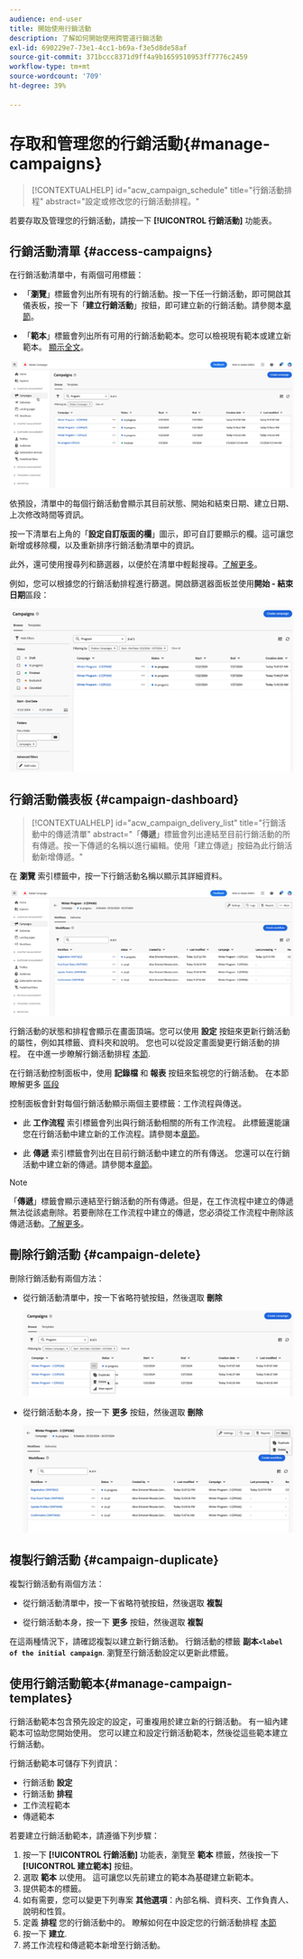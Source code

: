```yaml
---
audience: end-user
title: 開始使用行銷活動
description: 了解如何開始使用跨管道行銷活動
exl-id: 690229e7-73e1-4cc1-b69a-f3e5d8de58af
source-git-commit: 371bccc8371d9ff4a9b1659510953ff7776c2459
workflow-type: tm+mt
source-wordcount: '709'
ht-degree: 39%

---
```


# 存取和管理您的行銷活動{#manage-campaigns}

>[!CONTEXTUALHELP]
>id="acw_campaign_schedule"
>title="行銷活動排程"
>abstract="設定或修改您的行銷活動排程。"

若要存取及管理您的行銷活動，請按一下 **[!UICONTROL 行銷活動]** 功能表。

## 行銷活動清單 {#access-campaigns}

在行銷活動清單中，有兩個可用標籤：

* 「**瀏覽**」標籤會列出所有現有的行銷活動。按一下任一行銷活動，即可開啟其儀表板，按一下「**建立行銷活動**」按鈕，即可建立新的行銷活動。請參閱本[章節](create-campaigns.md#create-campaigns)。

* 「**範本**」標籤會列出所有可用的行銷活動範本。您可以檢視現有範本或建立新範本。 [顯示全文](#manage-campaign-templates)。

![行銷活動清單](assets/campaign-list.png)

依預設，清單中的每個行銷活動會顯示其目前狀態、開始和結束日期、建立日期、上次修改時間等資訊。

按一下清單右上角的「**設定自訂版面的欄**」圖示，即可自訂要顯示的欄。這可讓您新增或移除欄，以及重新排序行銷活動清單中的資訊。

此外，還可使用搜尋列和篩選器，以便於在清單中輕鬆搜尋。[了解更多](../get-started/user-interface.md#list-screens)。

例如，您可以根據您的行銷活動排程進行篩選。開啟篩選器面板並使用&#x200B;**開始 - 結束日期**&#x200B;區段：

![行銷活動篩選器](assets/campaign-filter-on-dates.png)

## 行銷活動儀表板 {#campaign-dashboard}

>[!CONTEXTUALHELP]
>id="acw_campaign_delivery_list"
>title="行銷活動中的傳遞清單"
>abstract="「**傳遞**」標籤會列出連結至目前行銷活動的所有傳遞。按一下傳遞的名稱以進行編輯。使用「建立傳遞」按鈕為此行銷活動新增傳遞。"

在 **瀏覽** 索引標籤中，按一下行銷活動名稱以顯示其詳細資料。

![行銷活動儀表板](assets/campaign-dashboard.png)

行銷活動的狀態和排程會顯示在畫面頂端。您可以使用 **設定** 按鈕來更新行銷活動的屬性，例如其標籤、資料夾和說明。 您也可以從設定畫面變更行銷活動的排程。 在中進一步瞭解行銷活動排程 [本節](create-campaigns.md#campaign-schedule).

在行銷活動控制面板中，使用 **記錄檔** 和 **報表** 按鈕來監視您的行銷活動。 在本節瞭解更多 [區段](create-campaigns.md#create-campaigns)

控制面板會針對每個行銷活動顯示兩個主要標籤：工作流程與傳送。

* 此 **工作流程** 索引標籤會列出與行銷活動相關的所有工作流程。 此標籤還能讓您在行銷活動中建立新的工作流程。請參閱本[章節](create-campaigns.md#create-campaigns)。

* 此 **傳遞** 索引標籤會列出在目前行銷活動中建立的所有傳送。 您還可以在行銷活動中建立新的傳遞。請參閱本[章節](create-campaigns.md#create-campaigns)。

>[!NOTE]
>
>「**傳遞**」標籤會顯示連結至行銷活動的所有傳遞。但是，在工作流程中建立的傳遞無法從該處刪除。若要刪除在工作流程中建立的傳遞，您必須從工作流程中刪除該傳遞活動。[了解更多](../msg/gs-messages.md#delivery-delete)。


## 刪除行銷活動 {#campaign-delete}

刪除行銷活動有兩個方法：

* 從行銷活動清單中，按一下省略符號按鈕，然後選取 **刪除**

  ![從行銷活動清單刪除行銷活動](assets/delete-a-campaign-from-list.png)

* 從行銷活動本身，按一下 **更多** 按鈕，然後選取 **刪除**

  ![從行銷活動控制面板刪除行銷活動](assets/delete-a-campaign-from-dashboard.png)


## 複製行銷活動 {#campaign-duplicate}

複製行銷活動有兩個方法：

* 從行銷活動清單中，按一下省略符號按鈕，然後選取 **複製**

* 從行銷活動本身，按一下 **更多** 按鈕，然後選取 **複製**

在這兩種情況下，請確認複製以建立新行銷活動。 行銷活動的標籤 **副本`<label of the initial campaign`**. 瀏覽至行銷活動設定以更新此標籤。


## 使用行銷活動範本{#manage-campaign-templates}

行銷活動範本包含預先設定的設定，可重複用於建立新的行銷活動。 有一組內建範本可協助您開始使用。 您可以建立和設定行銷活動範本，然後從這些範本建立行銷活動。

行銷活動範本可儲存下列資訊：

* 行銷活動 **設定**
* 行銷活動  **排程**
* 工作流程範本
* 傳遞範本

若要建立行銷活動範本，請遵循下列步驟：

1. 按一下 **[!UICONTROL 行銷活動]** 功能表，瀏覽至 **範本** 標籤，然後按一下 **[!UICONTROL 建立範本]** 按鈕。
1. 選取 **範本** 以使用。 這可讓您以先前建立的範本為基礎建立新範本。
1. 提供範本的標籤。
1. 如有需要，您可以變更下列專案 **其他選項**：內部名稱、資料夾、工作負責人、說明和性質。
1. 定義 **排程** 您的行銷活動中的。 瞭解如何在中設定您的行銷活動排程 [本節](create-campaigns.md#campaign-schedule)
1. 按一下 **建立**.
1. 將工作流程和傳遞範本新增至行銷活動。
